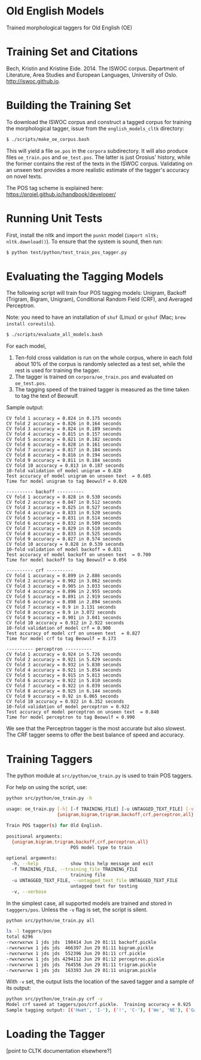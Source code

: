 # Old English Models

Trained morphological taggers for Old English (OE)

Training Set and Citations
==========================

Bech, Kristin and Kristine Eide. 2014. The ISWOC corpus. Department of Literature, Area Studies and European Languages, University of Oslo. http://iswoc.github.io.

Building the Training Set
==========================

To download the ISWOC corpus and construct a tagged corpus for training the morphological tagger, issue from the `english_models_cltk` directory:

```bash
$ ./scripts/make_oe_corpus.bash
```

This will yield a file `oe.pos` in the `corpora` subdirectory. It will also produce files `oe_train.pos` and `oe_test.pos`.  The latter is just Orosius' history, while the former contains the rest of the texts in the ISWOC corpus.  Validating on an unseen text provides a more realistic estimate of the tagger's accuracy on novel texts.

The POS tag scheme is explained here: https://proiel.github.io/handbook/developer/


Running Unit Tests
==================

First, install the nltk and import the `punkt` model (`import nltk; nltk.download()`). To ensure that the system is sound, then run:

```bash
$ python test/python/test_train_pos_tagger.py
```


Evaluating the Tagging Models
=============================

The following script will train four POS tagging models: Unigram, Backoff (Trigram, Bigram, Unigram), Conditional Random Field (CRF), and Averaged Perceptron.

Note: you need to have an installation of `shuf` (Linux) or `gshuf` (Mac; `brew install coreutils`).

```bash
$ ./scripts/evaluate_all_models.bash
```

For each model,
1.  Ten-fold cross validation is run on the whole corpus, where in each fold about 10% of the corpus is randomly selected as a test set, while the rest is used for training the tagger.
2.  The tagger is trained on `corpora/oe_train.pos` and evaluated on `oe_test.pos`.
3.	The tagging speed of the trained tagger is measured as the time taken to tag the text of Beowulf.

Sample output:

```---------- unigram ----------
CV fold 1 accuracy = 0.824 in 0.175 seconds
CV fold 2 accuracy = 0.826 in 0.164 seconds
CV fold 3 accuracy = 0.824 in 0.189 seconds
CV fold 4 accuracy = 0.815 in 0.157 seconds
CV fold 5 accuracy = 0.821 in 0.182 seconds
CV fold 6 accuracy = 0.828 in 0.161 seconds
CV fold 7 accuracy = 0.817 in 0.184 seconds
CV fold 8 accuracy = 0.816 in 0.194 seconds
CV fold 9 accuracy = 0.811 in 0.184 seconds
CV fold 10 accuracy = 0.813 in 0.187 seconds
10-fold validation of model unigram = 0.820
Test accuracy of model unigram on unseen text  = 0.685
Time for model unigram to tag Beowulf = 0.020

---------- backoff ----------
CV fold 1 accuracy = 0.828 in 0.530 seconds
CV fold 2 accuracy = 0.847 in 0.512 seconds
CV fold 3 accuracy = 0.825 in 0.527 seconds
CV fold 4 accuracy = 0.833 in 0.520 seconds
CV fold 5 accuracy = 0.831 in 0.514 seconds
CV fold 6 accuracy = 0.832 in 0.509 seconds
CV fold 7 accuracy = 0.829 in 0.510 seconds
CV fold 8 accuracy = 0.833 in 0.525 seconds
CV fold 9 accuracy = 0.827 in 0.574 seconds
CV fold 10 accuracy = 0.828 in 0.539 seconds
10-fold validation of model backoff = 0.831
Test accuracy of model backoff on unseen text  = 0.700
Time for model backoff to tag Beowulf = 0.056

---------- crf ----------
CV fold 1 accuracy = 0.899 in 2.886 seconds
CV fold 2 accuracy = 0.902 in 3.062 seconds
CV fold 3 accuracy = 0.905 in 3.033 seconds
CV fold 4 accuracy = 0.896 in 2.955 seconds
CV fold 5 accuracy = 0.891 in 2.919 seconds
CV fold 6 accuracy = 0.898 in 2.894 seconds
CV fold 7 accuracy = 0.9 in 3.131 seconds
CV fold 8 accuracy = 0.9 in 3.072 seconds
CV fold 9 accuracy = 0.901 in 3.041 seconds
CV fold 10 accuracy = 0.912 in 2.922 seconds
10-fold validation of model crf = 0.900
Test accuracy of model crf on unseen text  = 0.827
Time for model crf to tag Beowulf = 0.173

---------- perceptron ----------
CV fold 1 accuracy = 0.924 in 5.726 seconds
CV fold 2 accuracy = 0.921 in 5.829 seconds
CV fold 3 accuracy = 0.932 in 5.830 seconds
CV fold 4 accuracy = 0.921 in 5.854 seconds
CV fold 5 accuracy = 0.915 in 5.813 seconds
CV fold 6 accuracy = 0.922 in 5.810 seconds
CV fold 7 accuracy = 0.922 in 6.039 seconds
CV fold 8 accuracy = 0.925 in 6.144 seconds
CV fold 9 accuracy = 0.92 in 6.065 seconds
CV fold 10 accuracy = 0.922 in 6.352 seconds
10-fold validation of model perceptron = 0.922
Test accuracy of model perceptron on unseen text  = 0.840
Time for model perceptron to tag Beowulf = 0.990
```

We see that the Perceptron tagger is the most accurate but also slowest.  The CRF tagger seems to offer the best balance of speed and accuracy.

Training Taggers
=================

The python module at `src/python/oe_train.py` is used to train POS taggers.  

For help on using the script, use:

```bash
python src/python/oe_train.py -h

usage: oe_train.py [-h] [-f TRAINING_FILE] [-u UNTAGGED_TEXT_FILE] [-v]
                   {unigram,bigram,trigram,backoff,crf,perceptron,all}

Train POS tagger(s) for Old English.

positional arguments:
  {unigram,bigram,trigram,backoff,crf,perceptron,all}
                        POS model type to train

optional arguments:
  -h, --help            show this help message and exit
  -f TRAINING_FILE, --training_file TRAINING_FILE
                        training file
  -u UNTAGGED_TEXT_FILE, --untagged_text_file UNTAGGED_TEXT_FILE
                        untagged text for testing
  -v, --verbose
```

In the simplest case, all supported models are trained and stored in `tagggers/pos`. Unless the `-v` flag is set, the script is silent.

```bash
python src/python/oe_train.py all

ls -l taggers/pos
total 6296
-rwxrwxrwx 1 jds jds  198414 Jun 29 01:11 backoff.pickle
-rwxrwxrwx 1 jds jds  466397 Jun 29 01:11 bigram.pickle
-rwxrwxrwx 1 jds jds  552396 Jun 29 01:11 crf.pickle
-rwxrwxrwx 1 jds jds 4294112 Jun 29 01:12 perceptron.pickle
-rwxrwxrwx 1 jds jds  764556 Jun 29 01:11 trigram.pickle
-rwxrwxrwx 1 jds jds  163393 Jun 29 01:11 unigram.pickle
```

With `-v` set, the output lists the location of the saved tagger and a sample of its output:

```bash
python src/python/oe_train.py crf -v
Model crf saved at taggers/pos/crf.pickle.  Training accuracy = 0.925
Sample tagging output: [('Hwæt', 'I-'), ('!', 'C-'), ('We', 'NE'), ('Gardena', 'NE'), ('in', 'R-'), ('geardagum', 'NB'), (',', 'C-'), ('þeodcyninga', 'NB'), (',', 'C-'), ('þrym', 'PY')]
```

Loading the Tagger
==================

[point to CLTK documentation elsewhere?]